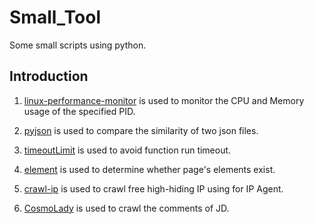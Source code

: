 # Small_Tool
Some small scripts using python.

## Introduction
1. [linux-performance-monitor](https://github.com/leeyoshinari/Small_Tool/tree/master/linux-performance-monitor) is used to monitor the CPU and Memory usage of the specified PID.

2. [pyjson](https://github.com/leeyoshinari/Small_Tool/tree/master/pyjson) is used to compare the similarity of two json files.

3. [timeoutLimit](https://github.com/leeyoshinari/Small_Tool/tree/master/timeoutLimit) is used to avoid function run timeout.

4. [element](https://github.com/leeyoshinari/Small_Tool/tree/master/element) is used to determine whether page's elements exist.

5. [crawl-ip](https://github.com/leeyoshinari/Small_Tool/tree/master/crawl-ip) is used to crawl free high-hiding IP using for IP Agent.

6. [CosmoLady](https://github.com/leeyoshinari/Small_Tool/tree/master/CosmoLady) is used to crawl the comments of JD.
